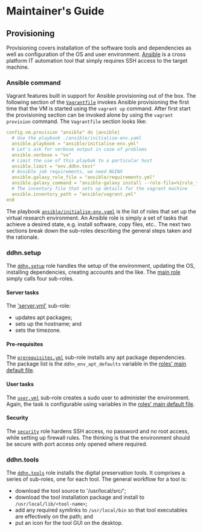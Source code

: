 # Maintainer's Guide

## Provisioning
Provisioning covers installation of the software tools and dependencies as well as configuration of the OS and user environment. [Ansible](https://docs.ansible.com/ansible/latest/index.html) is a cross platform IT automation tool that simply requires SSH access to the target machine.

### Ansible command
Vagrant features built in support for Ansible provisioning out of the box. The following section of the [`Vagrantfile`](Vagrantfile) invokes Ansible
provisioning the first time that the VM is started using the `vagrant up` command. After first start the provisioning section can be invoked alone by using the `vagrant provision` command. The `Vagrantfile` section looks like:

```yaml
config.vm.provision "ansible" do |ansible|
  # Use the playbook ./ansible/initialise-env.yaml
  ansible.playbook = "ansible/initialise-env.yml"
  # Let's ask for verbose output in case of problems
  ansible.verbose = "vv"
  # Limit the use of this playbok to a particular host
  ansible.limit = "env.ddhn.test"
  # Ansible job requirements, we need NGINX
  ansible.galaxy_role_file = "ansible/requirements.yml"
  ansible.galaxy_command = "ansible-galaxy install --role-file=%{role_file}"
  # The inventory file that sets up details for the vagrant machine
  ansible.inventory_path = "ansible/vagrant.yml"
end
```

The playbook [`ansible/initialise-env.yaml`](ansible/initialise-env.yaml) is the list of roles that set up the virtual research environment. An Ansible role is simply a set of tasks that achieve a desired state, e.g. install software, copy files, etc.. The next two sections break down the sub-roles describing the general steps taken and the rationale.

### ddhn.setup
The [`ddhn.setup`](ansible/roles/ddhn.setup) role handles the setup of the environment, updating the OS, installing dependencies, creating accounts and the like. The [main role](ansible/roles/ddhn.setup/tasks/main.yml) simply calls four sub-roles.

#### Server tasks
The ['server.yml'](ansible/roles/ddhn.setup/tasks/server.yml) sub-role:

- updates apt packages;
- sets up the hostname; and
- sets the timezone.

#### Pre-requisites
The [`prerequisites.yml`](ansible/roles/ddhn.setup/tasks/prerequisites.yml) sub-role installs any apt package dependencies. The package list is the `ddhn_env_apt_defaults` variable in the [roles' main default file](ansible/roles/ddhn.setup/defaults/main.yml).

#### User tasks
The [`user.yml`](ansible/roles/ddhn.setup/tasks/user.yml) sub-role creates a sudo user to administer the environment. Again, the task is configurable using variables in the [roles' main default file](ansible/roles/ddhn.setup/defaults/main.yml).

#### Security
The [`security`](ansible/roles/ddhn.setup/tasks/security) role hardens SSH access, no password and no root access, while setting up firewall rules. The thinking is that the environment should be secure with port access only opened where required.

### ddhn.tools
The [`ddhn.tools`](ansible/roles/ddhn.tools) role installs the digital preservation tools. It comprises a series of sub-roles, one for each tool. The general workflow for a tool is:

- download the tool source to '/usr/local/src/<tool-name>';
- download the tool installation package and install to `/usr/local/lib/<tool-name>`;
- add any required symlinks to `/usr/local/bin` so that tool executables are effectively on the path; and
- put an icon for the tool GUI on the desktop.
